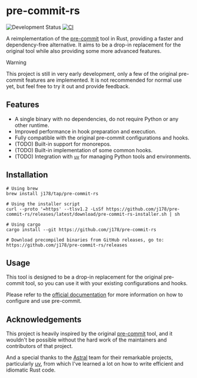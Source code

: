 # pre-commit-rs

![Development Status](https://img.shields.io/badge/Development-Early_Stage-yellowgreen)
[![CI](https://github.com/j178/pre-commit-rs/actions/workflows/ci.yml/badge.svg)](https://github.com/j178/pre-commit-rs/actions/workflows/ci.yml)

A reimplementation of the [pre-commit](https://pre-commit.com/) tool in Rust, providing a faster and dependency-free alternative.
It aims to be a drop-in replacement for the original tool while also providing some more advanced features.

> [!WARNING]
> This project is still in very early development, only a few of the original pre-commit features are implemented.
> It is not recommended for normal use yet, but feel free to try it out and provide feedback.

## Features

- A single binary with no dependencies, do not require Python or any other runtime.
- Improved performance in hook preparation and execution.
- Fully compatible with the original pre-commit configurations and hooks.
- (TODO) Built-in support for monorepos.
- (TODO) Built-in implementation of some common hooks.
- (TODO) Integration with [`uv`](https://github.com/astral-sh/uv) for managing Python tools and environments.

## Installation

```shell
# Using brew
brew install j178/tap/pre-commit-rs

# Using the installer script
curl --proto '=https' --tlsv1.2 -LsSf https://github.com/j178/pre-commit-rs/releases/latest/download/pre-commit-rs-installer.sh | sh

# Using cargo
cargo install --git https://github.com/j178/pre-commit-rs

# Download precompiled binaries from GitHub releases, go to:
https://github.com/j178/pre-commit-rs/releases
```

## Usage

This tool is designed to be a drop-in replacement for the original pre-commit tool, so you can use it with your existing configurations and hooks.

Please refer to the [official documentation](https://pre-commit.com/) for more information on how to configure and use pre-commit.

## Acknowledgements

This project is heavily inspired by the original [pre-commit](https://pre-commit.com/) tool, and it wouldn't be possible without the hard work
of the maintainers and contributors of that project.

And a special thanks to the [Astral](https://github.com/astral-sh) team for their remarkable projects, particularly [uv](https://github.com/astral-sh/uv),
from which I've learned a lot on how to write efficient and idiomatic Rust code.
